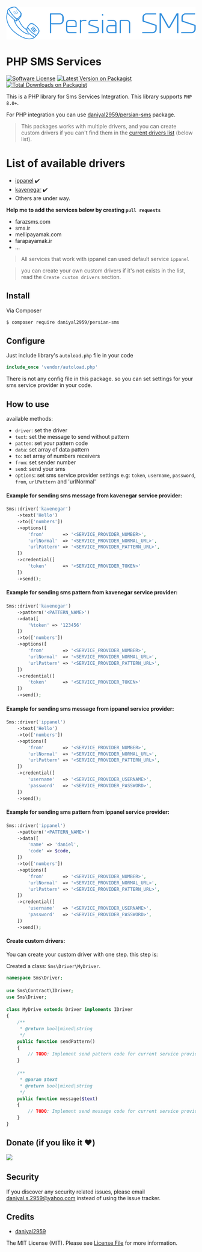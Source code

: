 ![alt text](resources/images/logo.svg)

# PHP SMS Services

[![Software License][ico-license]](LICENSE.md)
[![Latest Version on Packagist][ico-version]][link-packagist]
[![Total Downloads on Packagist][ico-download]][link-packagist]

This is a PHP library for Sms Services Integration. This library supports `PHP 8.0+`.


For PHP integration you can use [daniyal2959/persian-sms](https://github.com/daniyal2959/persian-sms) package.

> This packages works with multiple drivers, and you can create custom drivers if you can't find them in the [current drivers list](#list-of-available-drivers) (below list).

# List of available drivers
- [ippanel](https://ippanel.com/) :heavy_check_mark:
- [kavenegar](https://kavenegar.com/) :heavy_check_mark:
- Others are under way.

**Help me to add the services below by creating `pull requests`**

- farazsms.com
- sms.ir
- mellipayamak.com
- farapayamak.ir
- ...

> All services that work with ippanel can used default service `ippanel`

> you can create your own custom drivers if it's not  exists in the list, read the `Create custom drivers` section.

## Install

Via Composer

``` bash
$ composer require daniyal2959/persian-sms
```

## Configure

Just include library's `autoload.php` file in your code

```php
include_once 'vendor/autoload.php'
```

There is not any config file in this package. so you can set settings for your sms service provider in your code.

## How to use


available methods:

- `driver`: set the driver
- `text`: set the message to send without pattern
- `patten`: set your pattern code
- `data`: set array of data  pattern
- `to`: set array of numbers receivers
- `from`: set sender number
- `send`: send your sms
- `options`: set sms service provider settings e.g: `token`, `username`, `password`, `from`, `urlPattern` and 'urlNormal'

#### Example for sending sms message from kavenegar service provider:
```php
Sms::driver('kavenegar')
    ->text('Hello')
    ->to(['numbers'])
    ->options([
        'from'       => '<SERVICE_PROVIDER_NUMBER>',
        'urlNormal'  => '<SERVICE_PROVIDER_NORMAL_URL>', 
        'urlPattern' => '<SERVICE_PROVIDER_PATTERN_URL>', 
    ])
    ->credential([
        'token'      => '<SERVICE_PROVIDER_TOKEN>'
    ])
    ->send();
```

#### Example for sending sms pattern from kavenegar service provider:
```php
Sms::driver('kavenegar')
    ->pattern('<PATTERN_NAME>')
    ->data([
        '%token' => '123456'
    ])
    ->to(['numbers'])
    ->options([
        'from'       => '<SERVICE_PROVIDER_NUMBER>',
        'urlNormal'  => '<SERVICE_PROVIDER_NORMAL_URL>', 
        'urlPattern' => '<SERVICE_PROVIDER_PATTERN_URL>', 
    ])
    ->credential([
        'token'      => '<SERVICE_PROVIDER_TOKEN>'
    ])
    ->send();
```

#### Example for sending sms message from ippanel service provider:
```php
Sms::driver('ippanel')
    ->text('Hello')
    ->to(['numbers'])
    ->options([
        'from'       => '<SERVICE_PROVIDER_NUMBER>',
        'urlNormal'  => '<SERVICE_PROVIDER_NORMAL_URL>', 
        'urlPattern' => '<SERVICE_PROVIDER_PATTERN_URL>', 
    ])
    ->credential([
        'username'   => '<SERVICE_PROVIDER_USERNAME>',
        'password'   => '<SERVICE_PROVIDER_PASSWORD>',
    ])
    ->send();
```

#### Example for sending sms pattern from ippanel service provider:
```php
Sms::driver('ippanel')
    ->pattern('<PATTERN_NAME>')
    ->data([
        'name' => 'daniel',
        'code' => $code,
    ])
    ->to(['numbers'])
    ->options([
        'from'       => '<SERVICE_PROVIDER_NUMBER>',
        'urlNormal'  => '<SERVICE_PROVIDER_NORMAL_URL>', 
        'urlPattern' => '<SERVICE_PROVIDER_PATTERN_URL>', 
    ])
    ->credential([
        'username'   => '<SERVICE_PROVIDER_USERNAME>',
        'password'   => '<SERVICE_PROVIDER_PASSWORD>',
    ])
    ->send();
```

#### Create custom drivers:

You can create your custom driver with one step. this step is:

Created a class: `Sms\Driver\MyDriver`.

```php
namespace Sms\Driver;

use Sms\Contract\IDriver;
use Sms\Driver;

class MyDrive extends Driver implements IDriver
{
    /**
     * @return bool|mixed|string
     */
    public function sendPattern()
    {
        // TODO: Implement send pattern code for current service provider
    }

    /**
     * @param $text
     * @return bool|mixed|string
     */
    public function message($text)
    {
        // TODO: Implement send message code for current service provider
    }
}
```

## Donate (if you like it ❤️)

<a href="https://www.coffeebede.com/daniyal_s"><img class="img-fluid" src="https://coffeebede.ir/DashboardTemplateV2/app-assets/images/banner/default-yellow.svg" /></a>

## Security

If you discover any security related issues, please email daniyal.s.2959@yahoo.com instead of using the issue tracker.

## Credits

- [daniyal2959][link-author]

The MIT License (MIT). Please see [License File](LICENSE.md) for more information.

[ico-version]: https://img.shields.io/packagist/v/daniyal2959/persian-sms.svg?style=flat-square
[ico-download]: https://img.shields.io/packagist/dt/daniyal2959/persian-sms.svg?color=%23F18&style=flat-square
[ico-license]: https://img.shields.io/badge/license-MIT-brightgreen.svg?style=flat-square

[link-packagist]: https://packagist.org/packages/daniyal2959/persian-sms
[link-author]: https://github.com/daniyal2959